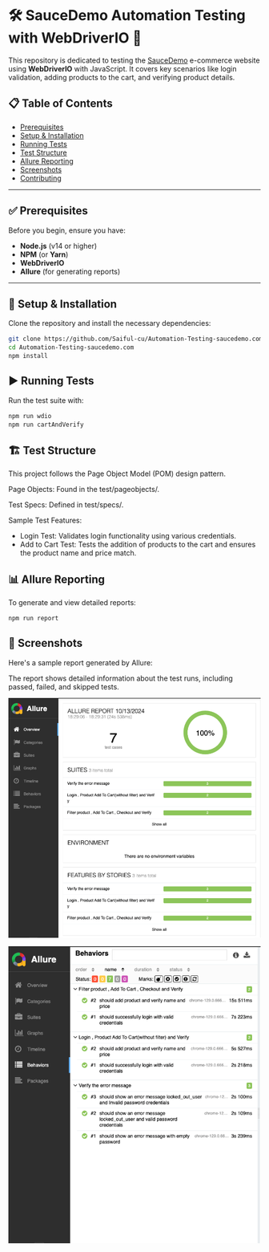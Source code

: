 # 🛠️ SauceDemo Automation Testing with WebDriverIO 🚀

This repository is dedicated to testing the [SauceDemo](https://www.saucedemo.com) e-commerce website using **WebDriverIO** with JavaScript. It covers key scenarios like login validation, adding products to the cart, and verifying product details.

## 📋 Table of Contents
- [Prerequisites](#prerequisites)
- [Setup & Installation](#setup--installation)
- [Running Tests](#running-tests)
- [Test Structure](#test-structure)
- [Allure Reporting](#allure-reporting)
- [Screenshots](#screenshots)
- [Contributing](#contributing)

---

## ✅ Prerequisites

Before you begin, ensure you have:
- **Node.js** (v14 or higher)
- **NPM** (or **Yarn**)
- **WebDriverIO**
- **Allure** (for generating reports)

---

## 🚀 Setup & Installation

Clone the repository and install the necessary dependencies:

```bash
git clone https://github.com/Saiful-cu/Automation-Testing-saucedemo.com.git
cd Automation-Testing-saucedemo.com
npm install
```

## ▶️ Running Tests

Run the test suite with:

```bash
npm run wdio
npm run cartAndVerify
```

## 🏗️ Test Structure

This project follows the Page Object Model (POM) design pattern.

Page Objects: Found in the test/pageobjects/.

Test Specs: Defined in test/specs/.

Sample Test Features:
 -  Login Test: Validates login functionality using various credentials.
 -  Add to Cart Test: Tests the addition of products to the cart and ensures the product name and price match.


## 📊 Allure Reporting

To generate and view detailed reports:

```bash
npm run report
```

## 📸 Screenshots

Here's a sample report generated by Allure:


The report shows detailed information about the test runs, including passed, failed, and skipped tests.

![Allure Report](https://github.com/Saiful-cu/Automation-Testing-saucedemo.com/blob/main/Report.png)

![Allure Report Details](https://github.com/Saiful-cu/Automation-Testing-saucedemo.com/blob/main/Report%20details.png)
